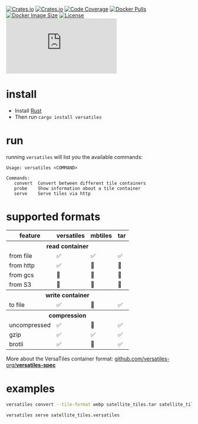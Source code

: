 
[![Crates.io](https://img.shields.io/crates/v/versatiles?label=version)](https://crates.io/crates/versatiles)
[![Crates.io](https://img.shields.io/crates/d/versatiles?label=crates.io+downloads)](https://crates.io/crates/versatiles)
[![Code Coverage](https://codecov.io/gh/versatiles-org/versatiles-rs/branch/main/graph/badge.svg?token=IDHAI13M0K)](https://codecov.io/gh/versatiles-org/versatiles-rs)
[![Docker Pulls](https://img.shields.io/docker/pulls/versatiles/versatiles)](https://hub.docker.com/r/versatiles/versatiles/tags)
[![Docker Image Size](https://img.shields.io/docker/image-size/versatiles/versatiles/latest-scratch?label=docker+size)](https://hub.docker.com/r/versatiles/versatiles/tags)
[![License](https://img.shields.io/badge/license-MIT-green)](LICENSE)
[![Matrix Chat](https://img.shields.io/matrix/versatiles:matrix.org?label=matrix)](https://matrix.to/#/#versatiles:matrix.org)

# install

- Install [Rust](https://doc.rust-lang.org/cargo/getting-started/installation.html)
- Then run `cargo install versatiles`

# run

running `versatiles` will list you the available commands:
```
Usage: versatiles <COMMAND>

Commands:
   convert  Convert between different tile containers
   probe    Show information about a tile container
   serve    Serve tiles via http
```

# supported formats

<table>
   <thead>
      <tr><th>feature</th><th>versatiles</th><th>mbtiles</th><th>tar</th></tr>
   </thead>
   <tbody>
      <tr><th colspan="4" style="text-align:center">read container</th></tr>
      <tr><td>from file</td><td>✅</td><td>✅</td><td>✅</td></tr>
      <tr><td>from http</td><td>✅</td><td>🚫</td><td>🚫</td></tr>
      <tr><td>from gcs</td><td>🚧</td><td>🚫</td><td>🚫</td></tr>
      <tr><td>from S3</td><td>🚧</td><td>🚫</td><td>🚫</td></tr>
      <tr><th colspan="4" style="text-align:center">write container</th></tr>
      <tr><td>to file</td><td>✅</td><td>🚫</td><td>✅</td></tr>
      <tr><th colspan="4" style="text-align:center">compression</th></tr>
      <tr><td>uncompressed</td><td>✅</td><td>🚫</td><td>✅</td></tr>
      <tr><td>gzip</td><td>✅</td><td>✅</td><td>✅</td></tr>
      <tr><td>brotli</td><td>✅</td><td>🚫</td><td>✅</td></tr>
   </tbody>
</table>

More about the VersaTiles container format: [github.com/versatiles-org/**versatiles-spec**](https://github.com/versatiles-org/versatiles-spec)

# examples

```bash
versatiles convert --tile-format webp satellite_tiles.tar satellite_tiles.versatiles

versatiles serve satellite_tiles.versatiles
```
